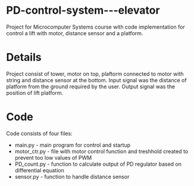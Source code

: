 # PD-control-system---elevator
Project for Microcomputer Systems course with code implementation for control a lift with motor, distance sensor and a platform.

# Details
Project consist of tower, motor on top, plaftorm connected to motor with string and distance sensor at the bottom. Input signal was the distance of platform from the ground required by the user. Output signal was the position of lift platform.

# Code
Code consists of four files:
- main.py - main program for control and startup
- motor_ctr.py - file with motor control function and treshhold created to prevent too low values of PWM
- PD_count.py - function to calculate output of PD regulator based on differential equation
- sensor.py - function to handle distance sensor
